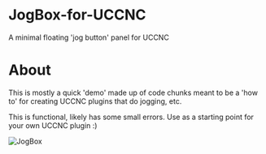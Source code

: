 # JogBox-for-UCCNC
A minimal floating 'jog button' panel for UCCNC

# About
This is mostly a quick 'demo' made up of code chunks meant to be a 'how to' for creating UCCNC plugins that do jogging, etc.

This is functional, likely has some small errors.  Use as a starting point for your own UCCNC plugin :)

![JogBox](https://user-images.githubusercontent.com/96640404/155824615-523d3d46-57ba-47e8-b793-e1e3f8e5bf72.PNG)

